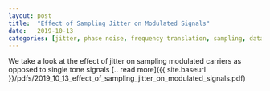 ```yaml
---
layout: post
title:  "Effect of Sampling Jitter on Modulated Signals"
date:   2019-10-13
categories: [jitter, phase noise, frequency translation, sampling, data converters]
---
```


We take a look at the effect of jitter on sampling modulated carriers as opposed to single tone signals [.. read more]({{ site.baseurl }}/pdfs/2019_10_13_effect_of_sampling_jitter_on_modulated_signals.pdf)
